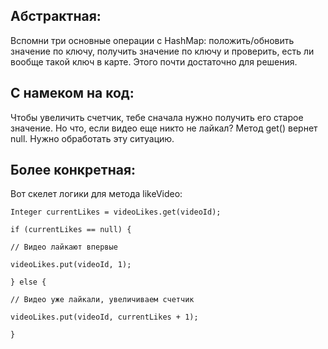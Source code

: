 ## Абстрактная: 

Вспомни три основные операции с HashMap: положить/обновить значение по ключу, получить значение по ключу и проверить, есть ли вообще такой ключ в карте. Этого почти достаточно для решения.

## С намеком на код: 
Чтобы увеличить счетчик, тебе сначала нужно получить его старое значение. Но что, если видео еще никто не лайкал? Метод get() вернет null. Нужно обработать эту ситуацию.

## Более конкретная: 
Вот скелет логики для метода likeVideo:

`Integer currentLikes = videoLikes.get(videoId);`

`if (currentLikes == null) {`

`// Видео лайкают впервые`

`videoLikes.put(videoId, 1);`

`} else {`

`// Видео уже лайкали, увеличиваем счетчик`

`videoLikes.put(videoId, currentLikes + 1);`

`}`
